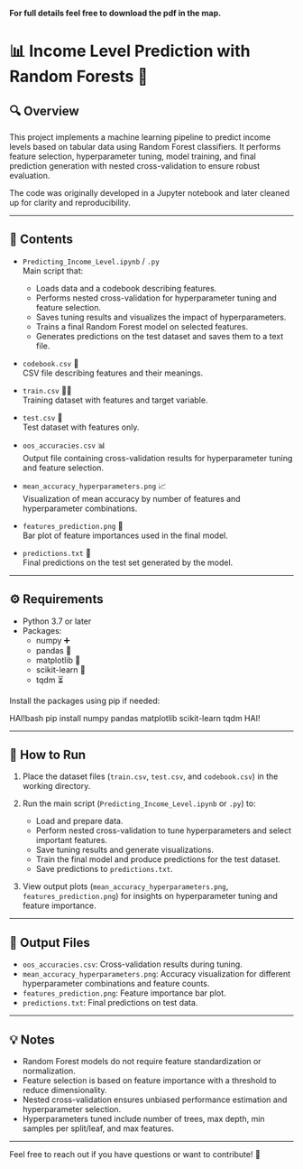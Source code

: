 **For full details feel free to download the pdf in the map.**

# 📊 Income Level Prediction with Random Forests 🌳

## 🔍 Overview

This project implements a machine learning pipeline to predict income levels based on tabular data using Random Forest classifiers. It performs feature selection, hyperparameter tuning, model training, and final prediction generation with nested cross-validation to ensure robust evaluation.

The code was originally developed in a Jupyter notebook and later cleaned up for clarity and reproducibility.

---

## 📁 Contents

- `Predicting_Income_Level.ipynb` / `.py`  
  Main script that:  
  - Loads data and a codebook describing features.  
  - Performs nested cross-validation for hyperparameter tuning and feature selection.  
  - Saves tuning results and visualizes the impact of hyperparameters.  
  - Trains a final Random Forest model on selected features.  
  - Generates predictions on the test dataset and saves them to a text file.

- `codebook.csv` 📖  
  CSV file describing features and their meanings.

- `train.csv` 🏋️‍♂️  
  Training dataset with features and target variable.

- `test.csv` 🧪  
  Test dataset with features only.

- `oos_accuracies.csv` 📊  
  Output file containing cross-validation results for hyperparameter tuning and feature selection.

- `mean_accuracy_hyperparameters.png` 📈  
  Visualization of mean accuracy by number of features and hyperparameter combinations.

- `features_prediction.png` 🌟  
  Bar plot of feature importances used in the final model.

- `predictions.txt` 📝  
  Final predictions on the test set generated by the model.

---

## ⚙️ Requirements

- Python 3.7 or later  
- Packages:  
  - numpy ➕  
  - pandas 🐼  
  - matplotlib 🎨  
  - scikit-learn 🤖  
  - tqdm ⏳  

Install the packages using pip if needed:

HAI!bash
pip install numpy pandas matplotlib scikit-learn tqdm
HAI!

---

## 🚀 How to Run

1. Place the dataset files (`train.csv`, `test.csv`, and `codebook.csv`) in the working directory.

2. Run the main script (`Predicting_Income_Level.ipynb` or `.py`) to:

   - Load and prepare data.  
   - Perform nested cross-validation to tune hyperparameters and select important features.  
   - Save tuning results and generate visualizations.  
   - Train the final model and produce predictions for the test dataset.  
   - Save predictions to `predictions.txt`.

3. View output plots (`mean_accuracy_hyperparameters.png`, `features_prediction.png`) for insights on hyperparameter tuning and feature importance.

---

## 📂 Output Files

- `oos_accuracies.csv`: Cross-validation results during tuning.  
- `mean_accuracy_hyperparameters.png`: Accuracy visualization for different hyperparameter combinations and feature counts.  
- `features_prediction.png`: Feature importance bar plot.  
- `predictions.txt`: Final predictions on test data.

---

## 💡 Notes

- Random Forest models do not require feature standardization or normalization.  
- Feature selection is based on feature importance with a threshold to reduce dimensionality.  
- Nested cross-validation ensures unbiased performance estimation and hyperparameter selection.  
- Hyperparameters tuned include number of trees, max depth, min samples per split/leaf, and max features.

---

Feel free to reach out if you have questions or want to contribute! 🙌
